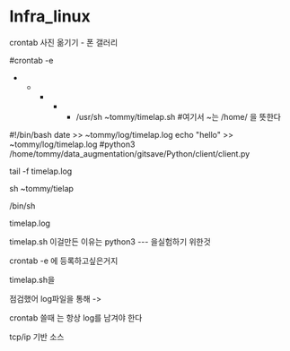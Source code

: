 # Infra_linux

crontab 사진 옮기기 - 폰 갤러리


#crontab -e
* * * * * /usr/sh ~tommy/timelap.sh
#여기서 ~는 /home/ 을 뜻한다


#!/bin/bash
date >> ~tommy/log/timelap.log
echo "hello" >> ~tommy/log/timelap.log
#python3 /home/tommy/data_augmentation/gitsave/Python/client/client.py


tail -f timelap.log

sh ~tommy/tielap

/bin/sh



timelap.log

timelap.sh
이걸만든 이유는  python3 --- 을실험하기 위한것

crontab -e 에 등록하고싶은거지

timelap.sh을


점검했어 log파일을 통해 ->

crontab 쓸때 는 항상 log를 남겨야 한다

 

tcp/ip 기반 소스
